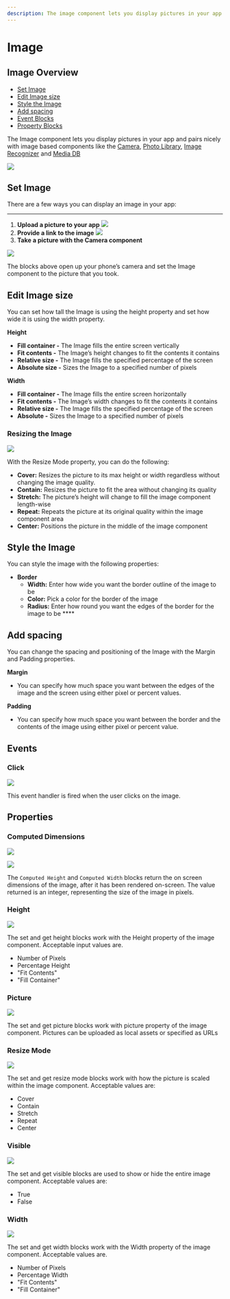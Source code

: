 ```yaml
---
description: The image component lets you display pictures in your app.
---
```


# Image

## Image Overview

* [Set Image](image-1.md#set-image)
* [Edit Image size](image-1.md#edit-image-size)
* [Style the Image](image-1.md#style-the-image)
* [Add spacing](image-1.md#add-spacing)
* [Event Blocks](image-1.md#events)
* [Property Blocks](image-1.md#properties)

The Image component lets you display pictures in your app and pairs nicely with image based components like the [Camera](camera.md), [Photo Library](), [Image Recognizer]() and [Media DB]()

![](.gitbook/assets/image-fig-1.png)

## Set Image

There are a few ways you can display an image in your app:  
****

1. **Upload a picture to your app**  ![](https://lh3.googleusercontent.com/q4lZ_0EQDXPqxKesgd0G61kHJBrFWxqGkZWJpBw6Bz3qy39OdFVIN-JtL1f-fiJsBnGYD0Y8QFGlEbMnC9PewzAe0jHO7LhXh60vkt3-x0za-r-VIKyvPJfMfu7EACxpHKyYkX4T) 
2. **Provide a link to the image**  ![](https://lh6.googleusercontent.com/Qgxd14OTm3vZowwQsZ6-2uE2UozbUonGywxOOkr3Pozhia7jNDIw9_o-1CxsfEtynzkusC87RG9sCIcfsvzQ_3YGDvN6nZcG1hOVGbFhdQRN2FHmPQbYEBYgNDfFgL2v3x2kAauW) 
3. **Take a picture with the Camera component**

![](.gitbook/assets/take_photo.png)

The blocks above open up your phone’s camera and set the Image component to the picture that you took. 

## Edit Image size

You can set how tall the Image is using the height property and set how wide it is using the width property.

**Height**

* **Fill container -** The Image fills the entire screen vertically
* **Fit contents -** The Image’s height changes to fit the contents it contains
* **Relative size -** The Image fills the specified percentage of the screen
* **Absolute size -** Sizes the Image to a specified number of pixels

**Width**

* **Fill container -** The Image fills the entire screen horizontally
* **Fit contents -** The Image’s width changes to fit the contents it contains
* **Relative size -** The Image fills the specified percentage of the screen
* **Absolute -** Sizes the Image to a specified number of pixels



### Resizing the Image

![](.gitbook/assets/image-fig-3.png)

With the Resize Mode property, you can do the following:

* **Cover:** Resizes the picture to its max height or width regardless without changing the image quality.
* **Contain:** Resizes the picture to fit the area without changing its quality
* **Stretch:** The picture’s height will change to fill the image component length-wise
* **Repeat:** Repeats the picture at its original quality within the image component area
* **Center:** Positions the picture in the middle of the image component

## Style the Image

You can style the image with the following properties:

* **Border**
  * **Width:** Enter how wide you want the border outline of the image to be 
  * **Color:** Pick a color for the border of the image
  * **Radius:** Enter how round you want the edges of the border for the image to be ****

## Add spacing

You can change the spacing and positioning of the Image with the Margin and Padding properties.

**Margin**

* You can specify how much space you want between the edges of the image and the screen using either pixel or percent values.

**Padding**

* You can specify how much space you want between the border and the contents of the image using either pixel or percent value. 

## Events

### Click

![](.gitbook/assets/image_click.png)

This event handler is fired when the user clicks on the image.

## Properties

### Computed Dimensions

![](.gitbook/assets/screen-shot-2021-04-08-at-4.19.37-pm-copy%20%282%29.jpg)

![](.gitbook/assets/screen-shot-2021-04-08-at-4.19.37-pm-copy%20%281%29.jpg)

The `Computed Height` and `Computed Width` blocks return the on screen dimensions of the image, after it has been rendered on-screen. The value returned is an integer, representing the size of the image in pixels.

### Height 

![](.gitbook/assets/screen-shot-2021-04-08-at-4.19.37-pm-copy%20%283%29.jpg)

The set and get height blocks work with the Height property of the image component. Acceptable input values are. 

* Number of Pixels
* Percentage Height
* "Fit Contents"
* "Fill Container"

### Picture 

![](.gitbook/assets/picture.png)

The set and get picture blocks work with picture property of the image component. Pictures can be uploaded as local assets or specified as URLs 

### Resize Mode 

![](.gitbook/assets/resize_mode%20%281%29.png)

The set and get resize mode blocks work with how the picture is scaled within the image component. Acceptable values are:

* Cover
* Contain
* Stretch
* Repeat
* Center

### Visible 

![](.gitbook/assets/visible%20%2812%29.png)

The set and get visible blocks are used to show or hide the entire image component. Acceptable values are:

* True
* False

### Width

![](.gitbook/assets/screen-shot-2021-04-08-at-4.19.37-pm-copy.jpg)

  
The set and get width blocks work with the Width property of the image component. Acceptable values are.‌

* Number of Pixels
* Percentage Width
* "Fit Contents"
* "Fill Container"



